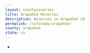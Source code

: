 ```yaml
---
layout: countywineries
title: Arapahoe Wineries
description: Wineries in Arapahoe CO
permalink: /colorado/arapahoe/
county: arapahoe
state: co
---
```

-
